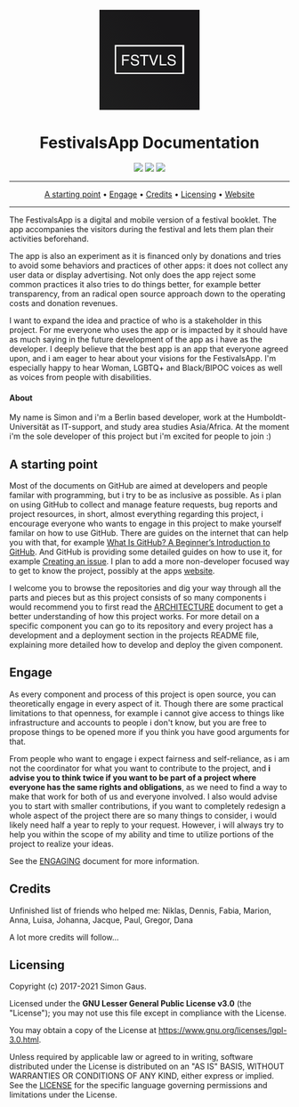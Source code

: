 <p align="center">
 <a href=" https://festivalsapp.org/"><img src="https://github.com/Festivals-App/festivals-documentation/blob/main/images/festivals_title.png" width="180"></a>
</p>

<h1 align="center">
FestivalsApp Documentation
</h1>

<p align="center">
   <a href="https://github.com/festivals-app/festivals-documentation/commits/" title="Last Commit"><img src="https://img.shields.io/github/last-commit/festivals-app/festivals-documentation?style=flat"></a>
   <a href="https://github.com/festivals-app/festivals-documentation/issues" title="Open Issues"><img src="https://img.shields.io/github/issues/festivals-app/festivals-documentation?style=flat"></a>
   <a href="./LICENSE" title="License"><img src="https://img.shields.io/github/license/festivals-app/festivals-documentation.svg"></a>
</p>

<hr />
<p align="center">
    <a href="#starting-point">A starting point</a> •
    <a href="#engage">Engage</a> •
    <a href="#credits">Credits</a> •
    <a href="#licensing">Licensing</a> •
    <a href="https://festivalsapp.org/">Website</a>
</p>
<hr />

The FestivalsApp is a digital and mobile version of a festival booklet. The app accompanies the visitors during the festival and lets them plan their activities beforehand.

The app is also an experiment as it is financed only by donations and tries to avoid some behaviors and practices of other apps: it does not collect any user data or display advertising. Not only does the app reject some common practices it also tries to do things better, for example better transparency, from an radical open source approach down to the operating costs and donation revenues.

I want to expand the idea and practice of who is a stakeholder in this project. For me everyone who uses the app or is impacted by it should have as much saying in the future development of the app as i have as the developer. I deeply believe that the best app is an app that everyone agreed upon, and i am eager to hear about your visions for the FestivalsApp. I'm especially happy to hear Woman, LGBTQ+ and Black/BIPOC voices as well as voices from people with disabilities.

#### About

My name is Simon and i'm a Berlin based developer, work at the Humboldt-Universität as IT-support, and study area studies Asia/Africa. 
At the moment i'm the sole developer of this project but i'm excited for people to join :)


## A starting point

Most of the documents on GitHub are aimed at developers and people familar with programming, but i try to be as inclusive as possible. As i plan on using GitHub to collect and manage feature requests, bug reports and project resources, in short, almost everything regarding this project, i encourage everyone who wants to engage in this project to make yourself familar on how to use GitHub. There are guides on the internet that can help you with that, for example [What Is GitHub? A Beginner’s Introduction to GitHub](https://kinsta.com/knowledgebase/what-is-github/). And GitHub is providing some detailed guides on how to use it, for example [Creating an issue](https://docs.github.com/en/issues/tracking-your-work-with-issues/creating-issues/creating-an-issue). I plan to add a more non-developer focused way to get to know the project, possibly at the apps [website](https://festivalsapp.org/).

I welcome you to browse the repositories and dig your way through all the parts and pieces but as this project consists of so many components i would recommend you to first read the [ARCHITECTURE](./ARCHITECTURE.md) document to get a better understanding of how this project works. For more detail on a specific component you can go to its repository and every project has a development and a deployment section in the projects README file, explaining more detailed how to develop and deploy the given component.


## Engage

As every component and process of this project is open source, you can theoretically engage in every aspect of it. Though there are some practical limitations to that openness, for example i cannot give access to things like infrastructure and accounts to people i don't know, but you are free to propose things to be opened more if you think you have good arguments for that.

From people who want to engage i expect fairness and self-reliance, as i am not the coordinator for what you want to contribute to the project, and **i advise you to think twice if you want to be part of a project where everyone has the same rights and obligations**, as we need to find a way to make that work for both of us and everyone involved. I also would advise you to start with smaller contributions, if you want to completely redesign a whole aspect of the project there are so many things to consider, i would likely need half a year to reply to your request. However, i will always try to help you within the scope of my ability and time to utilize portions of the project to realize your ideas.

See the [ENGAGING](./ENGAGING.md) document for more information. 


## Credits

Unfinished list of friends who helped me: Niklas, Dennis, Fabia, Marion, Anna, Luisa, Johanna, Jacque, Paul, Gregor, Dana

A lot more credits will follow...


## Licensing

Copyright (c) 2017-2021 Simon Gaus.

Licensed under the **GNU Lesser General Public License v3.0** (the "License"); you may not use this file except in compliance with the License.

You may obtain a copy of the License at https://www.gnu.org/licenses/lgpl-3.0.html.

Unless required by applicable law or agreed to in writing, software distributed under the License is distributed on an "AS IS" BASIS, WITHOUT WARRANTIES OR CONDITIONS OF ANY KIND, either express or implied. See the [LICENSE](./LICENSE) for the specific language governing permissions and limitations under the License.